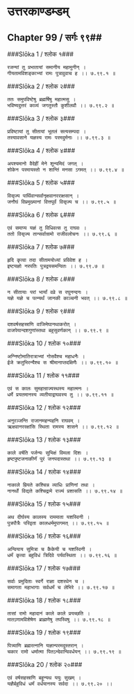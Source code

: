 उत्तरकाण्डम्डम्
===============================


## Chapter 99  / सर्गः ९९##


###Slōka 1 / श्लोक १###


    रजन्यां तु प्रभातायां समानीय महामुनीन् ।
    गीयतामविशङ्काभ्यां रामः पुत्रावुवाच ह ।। ७.९९.१ ॥


###Slōka 2 / श्लोक २###


    ततः समुपविष्टेषु ब्रह्मर्षिषु महात्मसु ।
    भविष्यदुत्तरं काव्यं जगतुस्तौ कुशीलवौ ।। ७.९९.२ ॥


###Slōka 3 / श्लोक ३###


    प्रविष्टायां तु सीतायां भूतलं सत्यसम्पदा ।
    तस्यावसाने यज्ञस्य रामः परमदुर्मनाः ।। ७.९९.३ ॥


###Slōka 4 / श्लोक ४###


    अपश्यमानो वैदेहीं मेने शून्यमिदं जगत् ।
    शोकेन परमायस्तो न शान्तिं मनसा ऽगमत् ।। ७.९९.४ ॥


###Slōka 5 / श्लोक ५###


    विसृज्य पार्थिवान्सर्वानृक्षवानरराक्षसान् ।
    जनौघं विप्रमुख्यानां वित्तपूर्वं विसृज्य च ।। ७.९९.५ ॥


###Slōka 6 / श्लोक ६###


    एवं समाप्य यज्ञं तु विधिवत्स तु राघवः ।
    ततो विसृज्य तान्सर्वान्रामो राजीवलोचनः ।। ७.९९.६ ॥


###Slōka 7 / श्लोक ७###


    हृदि कृत्वा तदा सीतामयोध्यां प्रविवेश ह ।
    इष्टयज्ञो नरपतिः पुत्रद्वयसमन्वितः ।। ७.९९.७ ॥


###Slōka 8 / श्लोक ८###


    न सीतायाः परां भार्यां वव्रे स रघुनन्दनः ।
    यज्ञे यज्ञे च पत्न्यर्थं जानकी काञ्चनी भवत् ।। ७.९९.८ ॥


###Slōka 9 / श्लोक ९###


    दशवर्षसहस्राणि वाजिमेघानथाकरोत् ।
    वाजपेयान्दशगुणांस्तथा बहुसुवर्णकान् ।। ७.९९.९ ॥


###Slōka 10 / श्लोक १०###


    अग्निष्टोमातिरात्राभ्यां गोसवैश्च महाधनैः ।
    ईजे क्रतुभिरन्यैश्च स श्रीमानाप्तदक्षिणैः ।। ७.९९.१० ॥


###Slōka 11 / श्लोक ११###


    एवं स कालः सुमहान्राज्यस्थस्य महात्मनः ।
    धर्मे प्रयतमानस्य व्यतीयाद्राघवस्य तु ।। ७.९९.११ ॥


###Slōka 12 / श्लोक १२###


    अनुरञ्जन्ति राजानमहन्यहनि राघवम् ।
    ऋक्षवानररक्षांसि स्थिता रामस्य शासने ।। ७.९९.१२ ॥


###Slōka 13 / श्लोक १३###


    काले वर्षति पर्जन्यः सुभिक्षं विमला दिशः ।
    हृष्टपुष्टजनाकीर्णं पुरं जनपदास्तथा ।। ७.९९.१३ ॥


###Slōka 14 / श्लोक १४###


    नाकाले म्रियते कश्चिन्न व्याधिः प्राणिनां तथा ।
    नानर्थो विद्यते कश्चिद्रामे राज्यं प्रशासति ।। ७.९९.१४ ॥


###Slōka 15 / श्लोक १५###


    अथ दीर्घस्य कालस्य राममाता यशस्विनी ।
    पुत्रपौत्रैः परिवृता कालधर्ममुपागमत् ।। ७.९९.१५ ॥


###Slōka 16 / श्लोक १६###


    अन्वियाय सुमित्रा च कैकेयी च यशस्विनी ।
    धर्मं कृत्वा बहुविधं त्रिदिवे पर्यवस्थिता ।। ७.९९.१६ ॥


###Slōka 17 / श्लोक १७###


    सर्वाः प्रमुदिताः स्वर्गे राज्ञा दशरथेन च ।
    समागता महाभागाः सर्वधर्मं च लेभिरे ।। ७.९९.१७ ॥


###Slōka 18 / श्लोक १८###


    तासां रामो महादानं काले काले प्रयच्छति ।
    मातऽणामविशेषेण ब्राह्मणेषु तपस्विषु ।। ७.९९.१८ ॥


###Slōka 19 / श्लोक १९###


    पित्र्याणि ब्रह्मरत्नानि यज्ञान्परमदुस्तरान् ।
    चकार रामो धर्मात्मा पितऽन्देवान्विवर्धयन् ।। ७.९९.१९ ॥


###Slōka 20 / श्लोक २०###


    एवं वर्षसहस्राणि बहून्यथ ययुः सुखम् ।
    यज्ञैर्बहुविधं धर्मं वर्धयानस्य सर्वदा ।। ७.९९.२० ।।



